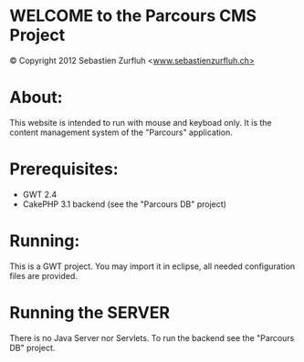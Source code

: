 WELCOME to the Parcours CMS Project
===================================
© Copyright 2012 Sebastien Zurfluh <www.sebastienzurfluh.ch>


About:
======
This website is intended to run with mouse and keyboad only.
It is the content management system of the "Parcours" application.

Prerequisites:
==============
 + GWT 2.4
 + CakePHP 3.1 backend (see the "Parcours DB" project)

Running:
========
This is a GWT project. You may import it in eclipse, all needed configuration files are provided.



Running the SERVER
==================
There is no Java Server nor Servlets. To run the backend see the "Parcours DB" project.
